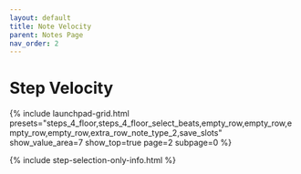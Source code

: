 ```yaml
---
layout: default
title: Note Velocity
parent: Notes Page
nav_order: 2
---
```


# Step Velocity

{% include launchpad-grid.html presets="steps_4_floor,steps_4_floor_select_beats,empty_row,empty_row,empty_row,empty_row,extra_row_note_type_2,save_slots" show_value_area=7 show_top=true page=2 subpage=0 %}

{% include step-selection-only-info.html %}
